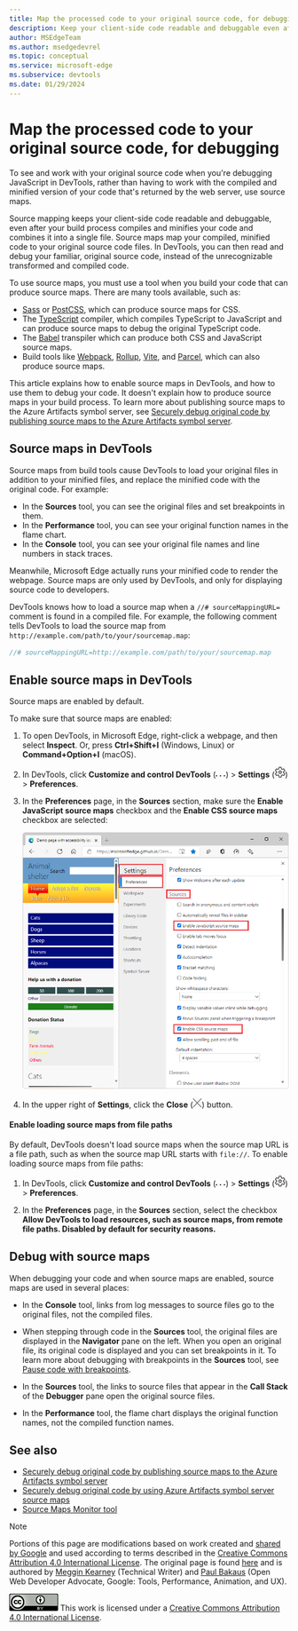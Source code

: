 ```yaml
---
title: Map the processed code to your original source code, for debugging
description: Keep your client-side code readable and debuggable even after you combine, minify, or compile it.
author: MSEdgeTeam
ms.author: msedgedevrel
ms.topic: conceptual
ms.service: microsoft-edge
ms.subservice: devtools
ms.date: 01/29/2024
---
```

<!-- Copyright Meggin Kearney and Paul Bakaus

   Licensed under the Apache License, Version 2.0 (the "License");
   you may not use this file except in compliance with the License.
   You may obtain a copy of the License at

       https://www.apache.org/licenses/LICENSE-2.0

   Unless required by applicable law or agreed to in writing, software
   distributed under the License is distributed on an "AS IS" BASIS,
   WITHOUT WARRANTIES OR CONDITIONS OF ANY KIND, either express or implied.
   See the License for the specific language governing permissions and
   limitations under the License.  -->
# Map the processed code to your original source code, for debugging

To see and work with your original source code when you're debugging JavaScript in DevTools, rather than having to work with the compiled and minified version of your code that's returned by the web server, use source maps.

Source mapping keeps your client-side code readable and debuggable, even after your build process compiles and minifies your code and combines it into a single file.  Source maps map your compiled, minified code to your original source code files.  In DevTools, you can then read and debug your familiar, original source code, instead of the unrecognizable transformed and compiled code.

To use source maps, you must use a tool when you build your code that can produce source maps. There are many tools available, such as:

* [Sass](https://sass-lang.com/) or [PostCSS](https://postcss.org/), which can produce source maps for CSS.
* The [TypeScript](https://www.typescriptlang.org/) compiler, which compiles TypeScript to JavaScript and can produce source maps to debug the original TypeScript code.
* The [Babel](https://babeljs.io/) transpiler which can produce both CSS and JavaScript source maps.
* Build tools like [Webpack](https://webpack.js.org/), [Rollup](https://rollupjs.org/), [Vite](https://vitejs.dev/), and [Parcel](https://parceljs.org/), which can also produce source maps.

This article explains how to enable source maps in DevTools, and how to use them to debug your code. It doesn't explain how to produce source maps in your build process. To learn more about publishing source maps to the Azure Artifacts symbol server, see [Securely debug original code by publishing source maps to the Azure Artifacts symbol server](./publish-source-maps-to-azure.md).


<!-- ====================================================================== -->
## Source maps in DevTools

Source maps from build tools cause DevTools to load your original files in addition to your minified files, and replace the minified code with the original code. For example:

* In the **Sources** tool, you can see the original files and set breakpoints in them.
* In the **Performance** tool, you can see your original function names in the flame chart.
* In the **Console** tool, you can see your original file names and line numbers in stack traces.

Meanwhile, Microsoft Edge actually runs your minified code to render the webpage. Source maps are only used by DevTools, and only for displaying source code to developers.

DevTools knows how to load a source map when a `//# sourceMappingURL=` comment is found in a compiled file. For example, the following comment tells DevTools to load the source map from `http://example.com/path/to/your/sourcemap.map`:

```javascript
//# sourceMappingURL=http://example.com/path/to/your/sourcemap.map
```


<!-- ====================================================================== -->
## Enable source maps in DevTools

Source maps are enabled by default.

To make sure that source maps are enabled:

1. To open DevTools, in Microsoft Edge, right-click a webpage, and then select **Inspect**.  Or, press **Ctrl+Shift+I** (Windows, Linux) or **Command+Option+I** (macOS).

1. In DevTools, click **Customize and control DevTools** (![The Customize and control DevTools icon](./source-maps-images/customize-and-control-devtools-icon.png)) > **Settings** (![Settings icon](./source-maps-images/settings-gear-icon-light-theme.png)) > **Preferences**.

1. In the **Preferences** page, in the **Sources** section, make sure the **Enable JavaScript source maps** checkbox and the **Enable CSS source maps** checkbox are selected:

   ![The Preferences page's Sources section with the 'Enable source maps' checkboxes selected](./source-maps-images/javascript-settings-preferences-sources-enable-javascript-source-maps.png)

1. In the upper right of **Settings**, click the **Close** (![The close icon](./source-maps-images/close-icon.png)) button.


<!-- ------------------------------ -->
#### Enable loading source maps from file paths

By default, DevTools doesn't load source maps when the source map URL is a file path, such as when the source map URL starts with `file://`. To enable loading source maps from file paths:

1. In DevTools, click **Customize and control DevTools** (![The Customize and control DevTools icon](./source-maps-images/customize-and-control-devtools-icon.png)) > **Settings** (![Settings icon](./source-maps-images/settings-gear-icon-light-theme.png)) > **Preferences**.

1. In the **Preferences** page, in the **Sources** section, select the checkbox **Allow DevTools to load resources, such as source maps, from remote file paths. Disabled by default for security reasons.**


<!-- ====================================================================== -->
## Debug with source maps

When debugging your code and when source maps are enabled, source maps are used in several places:

*  In the **Console** tool, links from log messages to source files go to the original files, not the compiled files.

*  When stepping through code in the **Sources** tool, the original files are displayed in the **Navigator** pane on the left. When you open an original file, its original code is displayed and you can set breakpoints in it. To learn more about debugging with breakpoints in the **Sources** tool, see [Pause code with breakpoints](./breakpoints.md).

*  In the **Sources** tool, the links to source files that appear in the **Call Stack** of the **Debugger** pane open the original source files.

*  In the **Performance** tool, the flame chart displays the original function names, not the compiled function names.


<!-- ====================================================================== -->
## See also

* [Securely debug original code by publishing source maps to the Azure Artifacts symbol server](publish-source-maps-to-azure.md)
* [Securely debug original code by using Azure Artifacts symbol server source maps](consume-source-maps-from-azure.md)
* [Source Maps Monitor tool](../source-maps-monitor/source-maps-monitor-tool.md)


<!-- ====================================================================== -->
> [!NOTE]
> Portions of this page are modifications based on work created and [shared by Google](https://developers.google.com/terms/site-policies) and used according to terms described in the [Creative Commons Attribution 4.0 International License](https://creativecommons.org/licenses/by/4.0).
> The original page is found [here](https://developer.chrome.com/docs/devtools/javascript/source-maps/) and is authored by [Meggin Kearney](https://developers.google.com/web/resources/contributors#meggin-kearney) (Technical Writer) and [Paul Bakaus](https://developers.google.com/web/resources/contributors#paul-bakaus) (Open Web Developer Advocate, Google: Tools, Performance, Animation, and UX).

[![Creative Commons License](../../media/cc-logo/88x31.png)](https://creativecommons.org/licenses/by/4.0)
This work is licensed under a [Creative Commons Attribution 4.0 International License](https://creativecommons.org/licenses/by/4.0).
